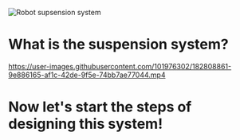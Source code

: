 ![Robot supsension system](https://user-images.githubusercontent.com/101976302/182668662-3c561368-8041-47e9-86f8-be94eb9419fe.png)

# What is the suspension system?

https://user-images.githubusercontent.com/101976302/182808861-9e886165-af1c-42de-9f5e-74bb7ae77044.mp4

# Now let's start the steps of designing this system!
